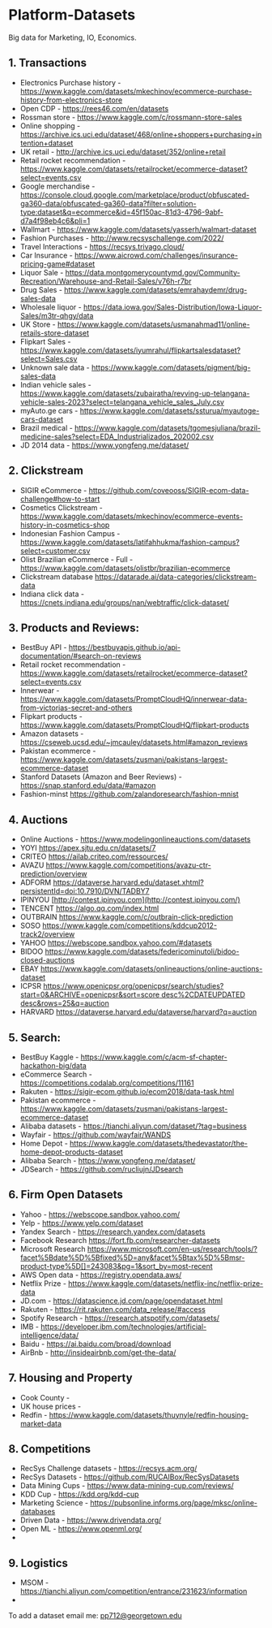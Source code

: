 # Platform-Datasets
Big data for Marketing, IO, Economics.

## 1. Transactions

- Electronics Purchase history - https://www.kaggle.com/datasets/mkechinov/ecommerce-purchase-history-from-electronics-store
- Open CDP - https://rees46.com/en/datasets
- Rossman store - https://www.kaggle.com/c/rossmann-store-sales
- Online shopping - https://archive.ics.uci.edu/dataset/468/online+shoppers+purchasing+intention+dataset
- UK retail - http://archive.ics.uci.edu/dataset/352/online+retail
- Retail rocket recommendation - https://www.kaggle.com/datasets/retailrocket/ecommerce-dataset?select=events.csv
- Google merchandise - https://console.cloud.google.com/marketplace/product/obfuscated-ga360-data/obfuscated-ga360-data?filter=solution-type:dataset&q=ecommerce&id=45f150ac-81d3-4796-9abf-d7a4f98eb4c6&pli=1
- Wallmart - https://www.kaggle.com/datasets/yasserh/walmart-dataset
- Fashion Purchases - http://www.recsyschallenge.com/2022/
- Travel Interactions - https://recsys.trivago.cloud/
- Car Insurance - https://www.aicrowd.com/challenges/insurance-pricing-game#dataset
- Liquor Sale - https://data.montgomerycountymd.gov/Community-Recreation/Warehouse-and-Retail-Sales/v76h-r7br
- Drug Sales - https://www.kaggle.com/datasets/emrahaydemr/drug-sales-data
- Wholesale liquor - https://data.iowa.gov/Sales-Distribution/Iowa-Liquor-Sales/m3tr-qhgy/data
- UK Store - https://www.kaggle.com/datasets/usmanahmad11/online-retails-store-dataset
- Flipkart Sales - https://www.kaggle.com/datasets/iyumrahul/flipkartsalesdataset?select=Sales.csv
- Unknown sale data - https://www.kaggle.com/datasets/pigment/big-sales-data
- Indian vehicle sales - https://www.kaggle.com/datasets/zubairatha/revving-up-telangana-vehicle-sales-2023?select=telangana_vehicle_sales_July.csv
- myAuto.ge cars - https://www.kaggle.com/datasets/ssturua/myautoge-cars-dataset
- Brazil medical - https://www.kaggle.com/datasets/tgomesjuliana/brazil-medicine-sales?select=EDA_Industrializados_202002.csv
- JD 2014 data - https://www.yongfeng.me/dataset/

## 2. Clickstream
- SIGIR eCommerce - https://github.com/coveooss/SIGIR-ecom-data-challenge#how-to-start
- Cosmetics Clickstream - https://www.kaggle.com/datasets/mkechinov/ecommerce-events-history-in-cosmetics-shop
- Indonesian Fashion Campus - https://www.kaggle.com/datasets/latifahhukma/fashion-campus?select=customer.csv
- Olist Brazilian eCommerce - Full - https://www.kaggle.com/datasets/olistbr/brazilian-ecommerce
- Clickstream database https://datarade.ai/data-categories/clickstream-data
- Indiana click data - https://cnets.indiana.edu/groups/nan/webtraffic/click-dataset/

## 3. Products and Reviews:

- BestBuy API - https://bestbuyapis.github.io/api-documentation/#search-on-reviews
- Retail rocket recommendation - https://www.kaggle.com/datasets/retailrocket/ecommerce-dataset?select=events.csv
- Innerwear - https://www.kaggle.com/datasets/PromptCloudHQ/innerwear-data-from-victorias-secret-and-others
- Flipkart products - https://www.kaggle.com/datasets/PromptCloudHQ/flipkart-products
- Amazon datasets - https://cseweb.ucsd.edu/~jmcauley/datasets.html#amazon_reviews
- Pakistan ecommerce - https://www.kaggle.com/datasets/zusmani/pakistans-largest-ecommerce-dataset
- Stanford Datasets (Amazon and Beer Reviews) - https://snap.stanford.edu/data/#amazon
- Fashion-minst https://github.com/zalandoresearch/fashion-mnist

## 4. Auctions 
- Online Auctions - https://www.modelingonlineauctions.com/datasets
- YOYI https://apex.sjtu.edu.cn/datasets/7
- CRITEO https://ailab.criteo.com/ressources/
- AVAZU https://www.kaggle.com/competitions/avazu-ctr-prediction/overview
- ADFORM https://dataverse.harvard.edu/dataset.xhtml?persistentId=doi:10.7910/DVN/TADBY7
- IPINYOU  [http://contest.ipinyou.com](http://contest.ipinyou.com/)
- TENCENT https://algo.qq.com/index.html
- OUTBRAIN https://www.kaggle.com/c/outbrain-click-prediction
- SOSO https://www.kaggle.com/competitions/kddcup2012-track2/overview
- YAHOO https://webscope.sandbox.yahoo.com/#datasets
- BIDOO https://www.kaggle.com/datasets/federicominutoli/bidoo-closed-auctions
- EBAY https://www.kaggle.com/datasets/onlineauctions/online-auctions-dataset
- ICPSR [https://www.openicpsr.org/openicpsr/search/studies?start=0&ARCHIVE=openicpsr&sort=score desc%2CDATEUPDATED desc&rows=25&q=auction](https://www.openicpsr.org/openicpsr/search/studies?start=0&ARCHIVE=openicpsr&sort=score%20desc%2CDATEUPDATED%20desc&rows=25&q=auction)
- HARVARD https://dataverse.harvard.edu/dataverse/harvard?q=auction

## 5. Search:

- BestBuy Kaggle - https://www.kaggle.com/c/acm-sf-chapter-hackathon-big/data
- eCommerce Search - https://competitions.codalab.org/competitions/11161
- Rakuten - https://sigir-ecom.github.io/ecom2018/data-task.html
- Pakistan ecommerce - https://www.kaggle.com/datasets/zusmani/pakistans-largest-ecommerce-dataset
- Alibaba datasets - https://tianchi.aliyun.com/dataset/?tag=business
- Wayfair - https://github.com/wayfair/WANDS
- Home Depot - https://www.kaggle.com/datasets/thedevastator/the-home-depot-products-dataset
- Alibaba Search - https://www.yongfeng.me/dataset/
- JDSearch - https://github.com/rucliujn/JDsearch

## 6. Firm Open Datasets

- Yahoo - https://webscope.sandbox.yahoo.com/
- Yelp - https://www.yelp.com/dataset
- Yandex Search - https://research.yandex.com/datasets
- Facebook Research https://fort.fb.com/researcher-datasets
- Microsoft Research https://www.microsoft.com/en-us/research/tools/?facet%5Bdate%5D%5Bfixed%5D=any&facet%5Btax%5D%5Bmsr-product-type%5D[]=243083&pg=1&sort_by=most-recent
- AWS Open data - https://registry.opendata.aws/
- Netflix Prize - https://www.kaggle.com/datasets/netflix-inc/netflix-prize-data
- JD.com - https://datascience.jd.com/page/opendataset.html
- Rakuten - https://rit.rakuten.com/data_release/#access
- Spotify Research - https://research.atspotify.com/datasets/
- IMB - https://developer.ibm.com/technologies/artificial-intelligence/data/
- Baidu - https://ai.baidu.com/broad/download
- AirBnb - http://insideairbnb.com/get-the-data/

## 7. Housing and Property

- Cook County -
- UK house prices -
- Redfin - https://www.kaggle.com/datasets/thuynyle/redfin-housing-market-data


## 8. Competitions
- RecSys Challenge datasets - https://recsys.acm.org/
- RecSys Datasets - https://github.com/RUCAIBox/RecSysDatasets
- Data Mining Cups - https://www.data-mining-cup.com/reviews/
- KDD Cup - https://kdd.org/kdd-cup
- Marketing Science - https://pubsonline.informs.org/page/mksc/online-databases
- Driven Data - https://www.drivendata.org/
- Open ML - https://www.openml.org/
- 

## 9. Logistics
- MSOM - https://tianchi.aliyun.com/competition/entrance/231623/information
- 
  
To add a dataset email me: pp712@georgetown.edu
